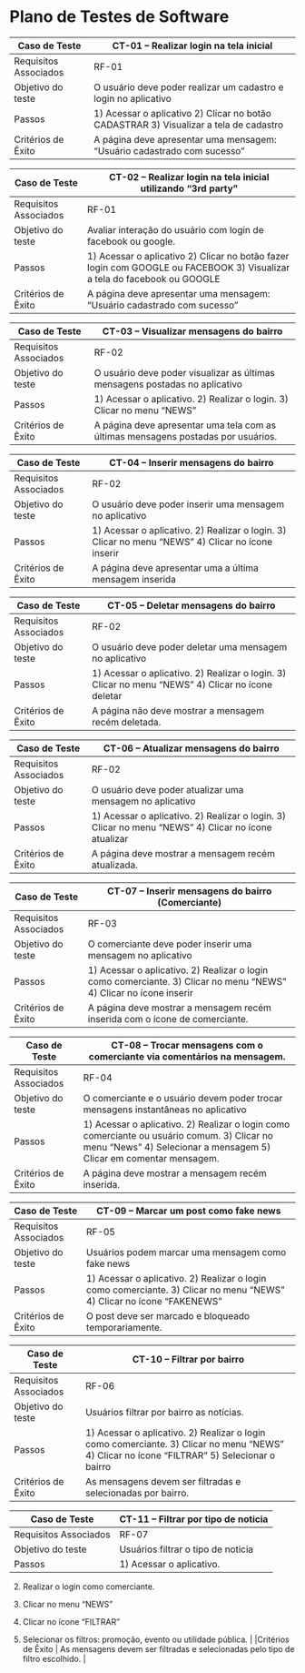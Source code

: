 # Plano de Testes de Software

|Caso de Teste            | CT-01 – Realizar login na tela inicial  |
|-------------------------|-----------------------------------------|
|Requisitos Associados    | RF-01                                   |
|Objetivo do teste        |O usuário deve poder realizar um cadastro e login no aplicativo |
|Passos                   | 1) Acessar o aplicativo 2) Clicar no botão CADASTRAR 3) Visualizar a tela de cadastro |
|Critérios de Êxito       |A página deve apresentar uma mensagem: “Usuário cadastrado com sucesso” |

|Caso de Teste            | CT-02 – Realizar login na tela inicial utilizando “3rd party”   |
|-------------------------|-----------------------------------------|
|Requisitos Associados    | RF-01                                   |
|Objetivo do teste        |Avaliar interação do usuário com login de facebook ou google.  |
|Passos                   | 1) Acessar o aplicativo  2) Clicar no botão fazer login com GOOGLE ou FACEBOOK  3) Visualizar a tela do facebook ou GOOGLE   |
|Critérios de Êxito       |A página deve apresentar uma mensagem: “Usuário cadastrado com sucesso” |


|Caso de Teste            | CT-03 – Visualizar mensagens do bairro    |
|-------------------------|-----------------------------------------|
|Requisitos Associados    | RF-02                                   |
|Objetivo do teste        |O usuário deve poder visualizar as últimas mensagens postadas no aplicativo   |
|Passos                   | 1) Acessar o aplicativo. 2) Realizar o login. 3) Clicar no menu “NEWS”   |
|Critérios de Êxito       |A página deve apresentar uma tela com as últimas mensagens postadas por usuários.  |


|Caso de Teste            | CT-04 – Inserir mensagens do bairro    |
|-------------------------|-----------------------------------------|
|Requisitos Associados    | RF-02                                   |
|Objetivo do teste        |O usuário deve poder inserir uma mensagem no aplicativo   |
|Passos                   | 1) Acessar o aplicativo. 2) Realizar o login. 3) Clicar no menu “NEWS” 4) Clicar no ícone inserir   |
|Critérios de Êxito       |A página deve apresentar uma a última mensagem inserida  |


|Caso de Teste            | CT-05 – Deletar mensagens do bairro     |
|-------------------------|-----------------------------------------|
|Requisitos Associados    | RF-02                                   |
|Objetivo do teste        |O usuário deve poder deletar uma mensagem no aplicativo    |
|Passos                   | 1) Acessar o aplicativo. 2) Realizar o login. 3) Clicar no menu “NEWS” 4) Clicar no ícone deletar    |
|Critérios de Êxito       |A página não deve mostrar a mensagem recém deletada.  |


|Caso de Teste            | CT-06 – Atualizar mensagens do bairro     |
|-------------------------|-----------------------------------------|
|Requisitos Associados    | RF-02                                   |
|Objetivo do teste        |O usuário deve poder atualizar uma mensagem no aplicativo     |
|Passos                   | 1) Acessar o aplicativo. 2) Realizar o login. 3) Clicar no menu “NEWS” 4) Clicar no ícone atualizar    |
|Critérios de Êxito       | A página deve mostrar a mensagem recém atualizada.   |


|Caso de Teste            | CT-07 – Inserir mensagens do bairro (Comerciante)     |
|-------------------------|-----------------------------------------|
|Requisitos Associados    | RF-03                                   |
|Objetivo do teste        | O comerciante deve poder inserir uma mensagem no aplicativo    |
|Passos                   | 1) Acessar o aplicativo. 2) Realizar o login como comerciante. 3) Clicar no menu “NEWS” 4) Clicar no ícone inserir    |
|Critérios de Êxito       | A página deve mostrar a mensagem recém inserida com o ícone de comerciante.    |


|Caso de Teste            | CT-08 – Trocar mensagens com o comerciante via comentários na mensagem.     |
|-------------------------|-----------------------------------------|
|Requisitos Associados    | RF-04                                  |
|Objetivo do teste        | O comerciante e o usuário devem poder trocar mensagens instantâneas no aplicativo     |
|Passos                   | 1) Acessar o aplicativo. 2) Realizar o login como comerciante ou usuário comum. 3) Clicar no menu “News” 4) Selecionar a mensagem 5) Clicar em comentar mensagem.    |
|Critérios de Êxito       | A página deve mostrar a mensagem recém inserida.    |


|Caso de Teste            | CT-09 – Marcar um post como fake news     |
|-------------------------|-----------------------------------------|
|Requisitos Associados    | RF-05                                   |
|Objetivo do teste        | Usuários podem marcar uma mensagem como fake news     |
|Passos                   | 1) Acessar o aplicativo. 2) Realizar o login como comerciante. 3) Clicar no menu “NEWS” 4) Clicar no ícone “FAKENEWS”     |
|Critérios de Êxito       | O post deve ser marcado e bloqueado temporariamente.    |

|Caso de Teste            | CT-10 – Filtrar por bairro      |
|-------------------------|-----------------------------------------|
|Requisitos Associados    | RF-06                                  |
|Objetivo do teste        | Usuários filtrar por bairro as notícias.     |
|Passos                   | 1) Acessar o aplicativo. 2) Realizar o login como comerciante. 3) Clicar no menu “NEWS” 4) Clicar no ícone “FILTRAR” 5) Selecionar o bairro      |
|Critérios de Êxito       | As mensagens devem ser filtradas e selecionadas por bairro.     |


|Caso de Teste            | CT-11 – Filtrar por tipo de noticia      |
|-------------------------|-----------------------------------------|
|Requisitos Associados    | RF-07                                   |
|Objetivo do teste        | Usuários filtrar o tipo de noticia      |
|Passos                   | 1) Acessar o aplicativo. 

2) Realizar o login como comerciante. 

3) Clicar no menu “NEWS” 

4) Clicar no ícone “FILTRAR” 

5) Selecionar os filtros: promoção, evento ou utilidade pública.    |
|Critérios de Êxito       | As mensagens devem ser filtradas e selecionadas pelo tipo de filtro escolhido.    |